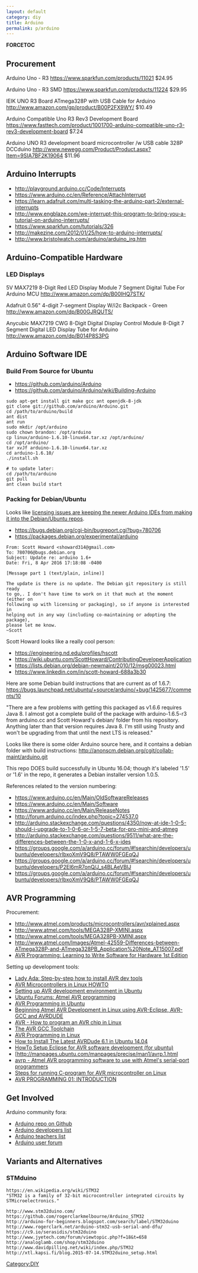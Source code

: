 ```yaml
---
layout: default
category: diy
title: Arduino
permalink: p/arduino
---
```


__FORCETOC__

Procurement
-----------

Arduino Uno - R3 <https://www.sparkfun.com/products/11021> $24.95

Arduino Uno - R3 SMD <https://www.sparkfun.com/products/11224> $29.95

IEIK UNO R3 Board ATmega328P with USB Cable for Arduino <http://www.amazon.com/gp/product/B00P2FX9WY/> $10.49

Arduino Compatible Uno R3 Rev3 Development Board <https://www.fasttech.com/product/1001700-arduino-compatible-uno-r3-rev3-development-board> $7.24

Arduino UNO R3 development board microcontroller /w USB cable 328P DCCduino <http://www.newegg.com/Product/Product.aspx?Item=9SIA7BF2K19064> $11.96

Arduino Interrupts
------------------

-   <http://playground.arduino.cc/Code/Interrupts>
-   <https://www.arduino.cc/en/Reference/AttachInterrupt>
-   <https://learn.adafruit.com/multi-tasking-the-arduino-part-2/external-interrupts>
-   <http://www.engblaze.com/we-interrupt-this-program-to-bring-you-a-tutorial-on-arduino-interrupts/>
-   <https://www.sparkfun.com/tutorials/326>
-   <http://makezine.com/2012/01/25/how-to-arduino-interrupts/>
-   <http://www.bristolwatch.com/arduino/arduino_irq.htm>

Arduino-Compatible Hardware
---------------------------

### LED Displays

5V MAX7219 8-Digit Red LED Display Module 7 Segment Digital Tube For Arduino MCU <http://www.amazon.com/dp/B00IHQ7STK/>

Adafruit 0.56" 4-digit 7-segment Display W/i2c Backpack - Green <http://www.amazon.com/dp/B00GJRQUTS/>

Anycubic MAX7219 CWG 8-Digit Digital Display Control Module 8-Digit 7 Segment Digital LED Display Tube for Arduino <http://www.amazon.com/dp/B014P8S3PG>

Arduino Software IDE
--------------------

### Build From Source for Ubuntu

-   <https://github.com/arduino/Arduino>
-   <https://github.com/arduino/Arduino/wiki/Building-Arduino>

<!-- -->

    sudo apt-get install git make gcc ant openjdk-8-jdk
    git clone git://github.com/arduino/Arduino.git
    cd /path/to/arduino/build
    ant dist
    ant run
    sudo mkdir /opt/arduino
    sudo chown brandon: /opt/arduino
    cp linux/arduino-1.6.10-linux64.tar.xz /opt/arduino/
    cd /opt/arduino/
    tar xvJf arduino-1.6.10-linux64.tar.xz
    cd arduino-1.6.10/
    ./install.sh

    # to update later:
    cd /path/to/arduino
    git pull
    ant clean build start

### Packing for Debian/Ubuntu

Looks like [licensing issues are keeping the newer Arduino IDEs from making it into the Debian/Ubuntu repos](https://github.com/arduino/Arduino/pull/2703).

-   <https://bugs.debian.org/cgi-bin/bugreport.cgi?bug=780706>
-   <https://packages.debian.org/experimental/arduino>

<!-- -->

    From: Scott Howard <showard314@gmail.com>
    To: 780706@bugs.debian.org
    Subject: Update re: arduino 1.6+
    Date: Fri, 8 Apr 2016 17:18:08 -0400

    [Message part 1 (text/plain, inline)]

    The update is there is no update. The Debian git repository is still ready
    to go,. I don't have time to work on it that much at the moment (either on
    following up with licensing or packaging), so if anyone is interested in
    helping out in any way (including co-maintaining or adopting the package),
    please let me know.
    ~Scott

Scott Howard looks like a really cool person:

-   <https://engineering.nd.edu/profiles/hscott>
-   <https://wiki.ubuntu.com/ScottHoward/ContributingDeveloperApplication>
-   <https://lists.debian.org/debian-newmaint/2010/12/msg00023.html>
-   <https://www.linkedin.com/in/scott-howard-688a3b30>

Here are some Debian build instructions that are current as of 1.6.7: <https://bugs.launchpad.net/ubuntu/+source/arduino/+bug/1425677/comments/10>

"There are a few problems with getting this packaged as v1.6.6 requires Java 8. I almost got a complete build of the package with arduino-1.6.5-r3 from arduino.cc and Scott Howard's debian/ folder from his repository. Anything later than that version requires Java 8. I'm still using Trusty and won't be upgrading from that until the next LTS is released."

Looks like there is some older Arduino source here, and it contains a debian folder with build instructions: <http://anonscm.debian.org/cgit/collab-maint/arduino.git>

This repo DOES build successfully in Ubuntu 16.04; though it's labeled '1.5' or '1.6' in the repo, it generates a Debian installer version 1.0.5.

References related to the version numbering:

-   <https://www.arduino.cc/en/Main/OldSoftwareReleases>
-   <https://www.arduino.cc/en/Main/Software>
-   <https://www.arduino.cc/en/Main/ReleaseNotes>
-   <http://forum.arduino.cc/index.php?topic=274537.0>
-   <http://arduino.stackexchange.com/questions/4350/now-at-ide-1-0-5-should-i-upgrade-to-1-0-6-or-1-5-7-beta-for-pro-mini-and-atmeg>
-   <http://arduino.stackexchange.com/questions/9511/what-are-the-differences-between-the-1-0-x-and-1-6-x-ides>
-   <https://groups.google.com/a/arduino.cc/forum/#!searchin/developers/ubuntu/developers/rlbxoXmV9Q8/PTAWW0FGEqQJ>
-   <https://groups.google.com/a/arduino.cc/forum/#!searchin/developers/ubuntu/developers/P2El6mR7onQ/J_s4BLAeVBIJ>
-   <https://groups.google.com/a/arduino.cc/forum/#!searchin/developers/ubuntu/developers/rlbxoXmV9Q8/PTAWW0FGEqQJ>

AVR Programming
---------------

Procurement:

-   <http://www.atmel.com/products/microcontrollers/avr/xplained.aspx>
-   <http://www.atmel.com/tools/MEGA328P-XMINI.aspx>
-   <http://www.atmel.com/tools/MEGA328PB-XMINI.aspx>
-   <http://www.atmel.com/Images/Atmel-42559-Differences-between-ATmega328P-and-ATmega328PB_Application%20Note_AT15007.pdf>
-   [AVR Programming: Learning to Write Software for Hardware 1st Edition](http://www.amazon.com/AVR-Programming-Learning-Software-Hardware/dp/1449355781/)

Setting up development tools:

-   [Lady Ada: Step-by-step how to install AVR dev tools](http://www.ladyada.net/learn/avr/setup-unix.html)
-   [AVR Microcontrollers in Linux HOWTO](http://www.tldp.org/HOWTO/Avr-Microcontrollers-in-Linux-Howto/x207.html)
-   [Setting up AVR development environment in Ubuntu](https://stringofthoughts.wordpress.com/2009/11/06/setting-up-avr-development-environment-in-ubuntu/)
-   [Ubuntu Forums: Atmel AVR programming](http://ubuntuforums.org/showthread.php?t=2034854)
-   [AVR Programming in Ubuntu](https://sites.google.com/site/abhijit86kavr/home/avr-programming-in-ubuntu)
-   [Beginning Atmel AVR Development in Linux using AVR-Eclipse, AVR-GCC and AVRDUDE](http://www.timteatro.net/2012/03/22/beginning-atmel-avr-development-in-linux-using-avr-eclipse-avr-gcc-and-avrdude/)
-   [AVR - How to program an AVR chip in Linux](http://electronics.stackexchange.com/questions/66145/avr-how-to-program-an-avr-chip-in-linux/66163)
-   [The AVR GCC Toolchain](http://avr-eclipse.sourceforge.net/wiki/index.php/The_AVR_GCC_Toolchain)
-   [AVR Programming in Linux](http://www.swharden.com/blog/2013-01-06-avr-programming-in-linux/)
-   [How to Install The Latest AVRDude 6.1 in Ubuntu 14.04](http://ubuntuhandbook.org/index.php/2014/09/install-avrdude-6-1-ubuntu-1404/)
-   [HowTo Setup Eclipse for AVR software development (for ubuntu)](https://blogs.fe.up.pt/fbnsantos/2010/12/16/howto-setup-eclipse-for-avr-software-development/)
-   \[<http://manpages.ubuntu.com/manpages/precise/man1/avrp.1.html>
-   [avrp - Atmel AVR programming software to use with Atmel's serial-port programmers](http://manpages.ubuntu.com/manpages/precise/man1/avrp.1.html)
-   [Steps for running C-program for AVR microcontroller on Linux](https://www.cse.iitb.ac.in/~erts/html_pages/Resources/FirebirdLinux/Programming%20AVR%20from%20Linux.pdf)
-   [AVR PROGRAMMING 01: INTRODUCTION](http://hackaday.com/2010/10/23/avr-programming-introduction/)

Get Involved
------------

Arduino community fora:

-   [Arduino repo on Github](https://github.com/arduino/arduino)
-   [Arduino developers list](https://groups.google.com/a/arduino.cc/forum/#!forum/developers)
-   [Arduino teachers list](https://groups.google.com/a/arduino.cc/forum/#!forum/teachers)
-   [Arduino user forum](http://forum.arduino.cc/)

Variants and Alternatives
-------------------------

### STMduino

    https://en.wikipedia.org/wiki/STM32
    "STM32 is a family of 32-bit microcontroller integrated circuits by STMicroelectronics."

    http://www.stm32duino.com/
    https://github.com/rogerclarkmelbourne/Arduino_STM32
    http://arduino-for-beginners.blogspot.com/search/label/STM32duino
    http://www.rogerclark.net/arduino-stm32-usb-serial-and-dfu/
    https://c9.io/serasidis/stm32duino
    http://www.jyetech.com/forum/viewtopic.php?f=18&t=658
    http://analoglamb.com/shop/stm32duino
    http://www.davidpilling.net/wiki/index.php/STM32
    http://xtl.kapsi.fi/blog.2015-07-14.STM32duino_setup.html

[Category:DIY](/Category:DIY "wikilink")
